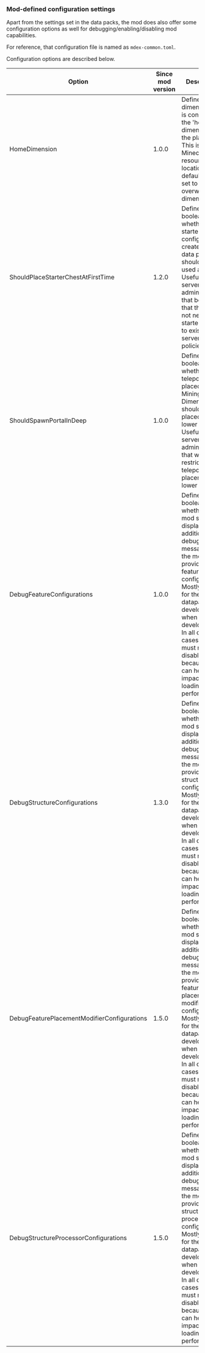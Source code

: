 
### Mod-defined configuration settings

Apart from the settings set in the data packs, the mod does also offer some configuration options as well 
for debugging/enabling/disabling mod capabilities.

For reference, that configuration file is named as `mdex-common.toml`.

Configuration options are described below.

| Option                             | Since mod version | Description                                                                                                                                                                                                                                                                                                    |
|------------------------------------|-------------------|----------------------------------------------------------------------------------------------------------------------------------------------------------------------------------------------------------------------------------------------------------------------------------------------------------------|
| HomeDimension                      | 1.0.0             | Defines the dimension that is considered the 'home' dimension for the player. This is a Minecraft resource location. By default, it is set to the overworld dimension ID.                                                                                                                                      |
| ShouldPlaceStarterChestAtFirstTime | 1.2.0             | Defines a boolean value whether the starter chest configuration created by a data pack should be used after all. Useful for server administrators that believe that they do not need the starter chest to exist due to server policies.                                                                        |
| ShouldSpawnPortalInDeep            | 1.0.0             | Defines a boolean value whether the teleporter placed in the Mining Dimension should be placed at lower Y levels. Useful for server administrators that want to restrict teleporter placement in lower Y levels.                                                                                               |
| DebugFeatureConfigurations         | 1.0.0             | Defines a boolean value whether the mod should display additional debugging messages for the mod-provided feature configurations. Mostly useful for the datapack developers when they develop such. In all other cases, this must remain disabled because this can heavily impact world loading performance.   |
| DebugStructureConfigurations       | 1.3.0             | Defines a boolean value whether the mod should display additional debugging messages for the mod-provided structure configurations. Mostly useful for the datapack developers when they develop such. In all other cases, this must remain disabled because this can heavily impact world loading performance. |
| DebugFeaturePlacementModifierConfigurations | 1.5.0      | Defines a boolean value whether the mod should display additional debugging messages for the mod-provided feature placement modifier configurations. Mostly useful for the datapack developers when they develop such. In all other cases, this must remain disabled because this can heavily impact world loading performance.   |
| DebugStructureProcessorConfigurations | 1.5.0         | Defines a boolean value whether the mod should display additional debugging messages for the mod-provided structure processor configurations. Mostly useful for the datapack developers when they develop such. In all other cases, this must remain disabled because this can heavily impact world loading performance.   |
